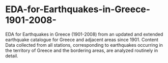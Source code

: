 # EDA-for-Earthquakes-in-Greece-1901-2008-
EDA for Earthquakes in Greece (1901-2008) from an updated and extended earthquake catalogue for Greece and adjacent areas since 1901.  Content Data collected from all stations,
corresponding to earthquakes occurring in the territory of Greece and the bordering areas, are analyzed routinely in detail.
